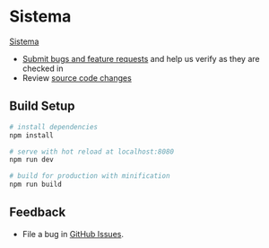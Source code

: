 # Sistema

[Sistema](https://vilamotasoft.com.br)

* [Submit bugs and feature requests](https://github.com/rodolfogordo10/softnew/issue) and help us verify as they are checked in
* Review [source code changes](https://github.com/rodolfogordo10/softnew/pulls)

## Build Setup

``` bash
# install dependencies
npm install

# serve with hot reload at localhost:8080
npm run dev

# build for production with minification
npm run build
```

## Feedback

* File a bug in [GitHub Issues](https://github.com/rodolfogordo10/softnew/issues).
